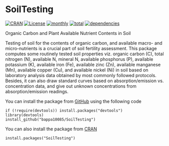 # SoilTesting
[![CRAN](http://www.r-pkg.org/badges/version/SoilTesting)](https://CRAN.R-project.org/package=SoilTesting) [![License](https://img.shields.io/badge/license-GPL%20%28%3E=%203%29-lightgrey.svg?style=flat)](http://www.gnu.org/licenses/gpl-3.0.html) [![monthly](http://cranlogs.r-pkg.org/badges/SoilTesting)]( http://cranlogs.r-pkg.org/badges/SoilTesting) [![total](http://cranlogs.r-pkg.org/badges/grand-total/SoilTesting)](http://cranlogs.r-pkg.org/badges/grand-total/SoilTesting)  [![dependencies](https://tinyverse.netlify.com/badge/SOILTESTING)]( https://CRAN.R-project.org/package=SoilTesting)

Organic Carbon and Plant Available Nutrient Contents in Soil

Testing of soil for the contents of organic carbon, and available macro- and micro-nutrients is a crucial part of soil fertility assessment. This package computes some routinely tested soil properties viz. organic carbon (C), total nitrogen (N), available N, mineral N, available phosphorus (P), available potassium (K), available iron (Fe), available zinc (Zn), available manganese (Mn), available copper (Cu), and available nickel (Ni) in soil based on laboratory analysis data obtained by most commonly followed protocols. Besides, it can also draw standard curves based on absorption/emission vs. concentration data, and give out unknown concentrations from absorption/emission readings.

You can install the package from [GitHub](https://github.com/bappa10085/SoilTesting) using the following code
```
if (!require(devtools)) install.packages("devtools")
library(devtools)
install_github("bappa10085/SoilTesting")
````
You can also install the package from [CRAN](https://cran.r-project.org/web/packages/SoilTesting/index.html)
```
install.packages("SoilTesting")
```
